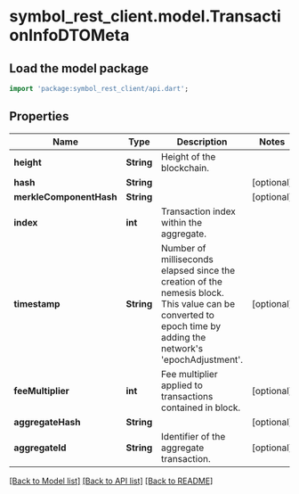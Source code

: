 # symbol_rest_client.model.TransactionInfoDTOMeta

## Load the model package
```dart
import 'package:symbol_rest_client/api.dart';
```

## Properties
Name | Type | Description | Notes
------------ | ------------- | ------------- | -------------
**height** | **String** | Height of the blockchain. | 
**hash** | **String** |  | [optional] 
**merkleComponentHash** | **String** |  | [optional] 
**index** | **int** | Transaction index within the aggregate. | 
**timestamp** | **String** | Number of milliseconds elapsed since the creation of the nemesis block. This value can be converted to epoch time by adding the network's 'epochAdjustment'. | [optional] 
**feeMultiplier** | **int** | Fee multiplier applied to transactions contained in block. | [optional] 
**aggregateHash** | **String** |  | [optional] 
**aggregateId** | **String** | Identifier of the aggregate transaction. | [optional] 

[[Back to Model list]](../README.md#documentation-for-models) [[Back to API list]](../README.md#documentation-for-api-endpoints) [[Back to README]](../README.md)


